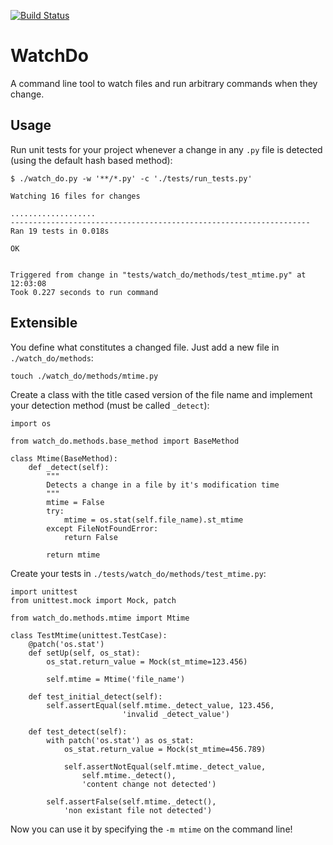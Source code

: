[![Build Status](https://travis-ci.org/vimist/watch-do.svg?branch=master)](https://travis-ci.org/vimist/watch-do)

WatchDo
=======
A command line tool to watch files and run arbitrary commands when they
change.

Usage
-----
Run unit tests for your project whenever a change in any `.py` file is
detected (using the default hash based method):

    $ ./watch_do.py -w '**/*.py' -c './tests/run_tests.py'

    Watching 16 files for changes

    ...................
    -------------------------------------------------------------------
    Ran 19 tests in 0.018s

    OK


    Triggered from change in "tests/watch_do/methods/test_mtime.py" at
    12:03:08
    Took 0.227 seconds to run command

Extensible
----------
You define what constitutes a changed file. Just add a new file in
`./watch_do/methods`:

    touch ./watch_do/methods/mtime.py

Create a class with the title cased version of the file name and
implement your detection method (must be called `_detect`):

    import os

    from watch_do.methods.base_method import BaseMethod

    class Mtime(BaseMethod):
        def _detect(self):
            """
            Detects a change in a file by it's modification time
            """
            mtime = False
            try:
                mtime = os.stat(self.file_name).st_mtime
            except FileNotFoundError:
                return False

            return mtime

Create your tests in `./tests/watch_do/methods/test_mtime.py`:

    import unittest
    from unittest.mock import Mock, patch

    from watch_do.methods.mtime import Mtime

    class TestMtime(unittest.TestCase):
        @patch('os.stat')
        def setUp(self, os_stat):
            os_stat.return_value = Mock(st_mtime=123.456)

            self.mtime = Mtime('file_name')

        def test_initial_detect(self):
            self.assertEqual(self.mtime._detect_value, 123.456,
                             'invalid _detect_value')

        def test_detect(self):
            with patch('os.stat') as os_stat:
                os_stat.return_value = Mock(st_mtime=456.789)

                self.assertNotEqual(self.mtime._detect_value,
                    self.mtime._detect(),
                    'content change not detected')

            self.assertFalse(self.mtime._detect(),
                'non existant file not detected')

Now you can use it by specifying the `-m mtime` on the command line!
